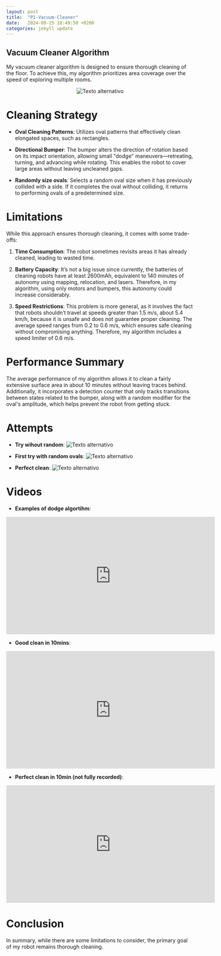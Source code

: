 ```yaml
---
layout: post
title:  "P1-Vacuum-Cleaner"
date:   2024-09-25 18:49:50 +0200
categories: jekyll update
---
```


## Vacuum Cleaner Algorithm

My vacuum cleaner algorithm is designed to ensure thorough cleaning of the floor. To achieve this, my algorithm prioritizes area coverage over the speed of exploring multiple rooms.

<div style="text-align: center;">
    <img src="/assets/images/vacuum_cleaner_drawio.png" alt="Texto alternativo" />
</div>

# Cleaning Strategy

- **Oval Cleaning Patterns**: 
  Utilizes oval patterns that effectively clean elongated spaces, such as rectangles.

- **Directional Bumper**: 
  The bumper alters the direction of rotation based on its impact orientation, allowing small "dodge" maneuvers—retreating, turning, and advancing while rotating. This enables the robot to cover large areas without leaving uncleaned gaps.

- **Randomly size ovals**: 
  Selects a random oval size when it has previously collided with a side. If it completes the oval without colliding, it returns to performing ovals of a predetermined size.

# Limitations

While this approach ensures thorough cleaning, it comes with some trade-offs:

1. **Time Consumption**: 
   The robot sometimes revisits areas it has already cleaned, leading to wasted time.

2. **Battery Capacity**: 
   It’s not a big issue since currently, the batteries of cleaning robots have at least 2600mAh, equivalent to 140 minutes of autonomy using mapping, relocation, and lasers. Therefore, in my algorithm, using only motors and bumpers, this autonomy could increase considerably.

3. **Speed Restrictions**: 
   This problem is more general, as it involves the fact that robots shouldn’t travel at speeds greater than 1.5 m/s, about 5.4 km/h, because it is unsafe and does not guarantee proper cleaning. The average speed ranges from 0.2 to 0.6 m/s, which ensures safe cleaning without compromising anything. Therefore, my algorithm includes a speed limiter of 0.6 m/s.

# Performance Summary

The average performance of my algorithm allows it to clean a fairly extensive surface area in about 10 minutes without leaving traces behind. Additionally, it incorporates a detection counter that only tracks transitions between states related to the bumper, along with a random modifier for the oval's amplitude, which helps prevent the robot from getting stuck.

# Attempts
- **Try wihout random**:
    ![Texto alternativo](/assets/images/Without_random.png)
    
- **First try with random ovals**:
    ![Texto alternativo](/assets/images/Vacuum_cleaner_randomly.png)

- **Perfect clean**:
    ![Texto alternativo](/assets/images/Vacuum_cleaner_10min.png)

# Videos

- **Examples of dodge algortihm**:
<iframe width="560" height="315" src="https://www.youtube.com/embed/IR6Oea7x71U" frameborder="0" allowfullscreen></iframe>

- **Good clean in 10mins**:
<iframe width="560" height="315" src="https://www.youtube.com/embed/O0nrnZlj4fE" frameborder="0" allowfullscreen></iframe>

- **Perfect clean in 10min (not fully recorded)**:
<iframe width="560" height="315" src="https://www.youtube.com/embed/wBitpSDGCYM" frameborder="0" allowfullscreen></iframe>

# Conclusion

In summary, while there are some limitations to consider, the primary goal of my robot remains thorough cleaning.

